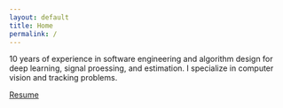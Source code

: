 ```yaml
---
layout: default
title: Home
permalink: /
---
```


10 years of experience in software engineering and algorithm design for deep learning, signal proessing, and estimation. I specialize in computer vision and tracking problems.

[Resume](/assets/Kriminger_Resume.pdf)
